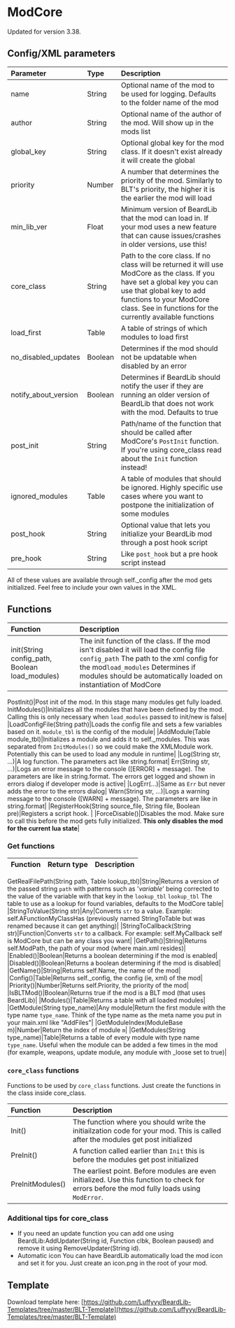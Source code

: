 # ModCore

Updated for version 3.38.

## Config/XML parameters

| Parameter | Type | Description |
| :--- | :--- | :--- |
| name | String | Optional name of the mod to be used for logging. Defaults to the folder name of the mod |
| author | String | Optional name of the author of the mod. Will show up in the mods list |
| global\_key | String | Optional global key for the mod class. If it doesn't exist already it will create the global |
| priority | Number | A number that determines the priority of the mod. Similarly to BLT's priority, the higher it is the earlier the mod will load |
| min\_lib\_ver | Float | Minimum version of BeardLib that the mod can load in. If your mod uses a new feature that can cause issues/crashes in older versions, use this! |
| core\_class | String | Path to the core class. If no class will be returned it will use ModCore as the class. If you have set a global key you can use that global key to add functions to your ModCore class. See in functions for the currently available functions |
| load\_first | Table | A table of strings of which modules to load first |
| no\_disabled\_updates | Boolean | Determines if the mod should not be updatable when disabled by an error |
| notify\_about\_version | Boolean | Determines if BeardLib should notify the user if they are running an older version of BeardLib that does not work with the mod. Defaults to true |
| post\_init | String | Path/name of the function that should be called after ModCore's `PostInit` function. If you're using core\_class read about the `Init` function instead! |
| ignored\_modules | Table | A table of modules that should be ignored. Highly specific use cases where you want to postpone the initialization of some modules |
| post\_hook | String | Optional value that lets you initialize your BeardLib mod through a post hook script |
| pre\_hook | String | Like `post_hook` but a pre hook script instead |

All of these values are available through self.\_config after the mod gets initialized. Feel free to include your own values in the XML.

## Functions

| Function | Description |
| :--- | :--- |
| init\(String config\_path, Boolean load\_modules\) | The init function of the class. If the mod isn't disabled it will load the config file `config_path` The path to the xml config for the mod`load_modules` Determines if modules should be automatically loaded on instantiation of ModCore  |

PostInit\(\)\|Post init of the mod. In this stage many modules get fully loaded. InitModules\(\)\|Initializes all the modules that have been defined by the mod. Calling this is only necessary when `load_modules` passed to init/new is false\| \|LoadConfigFile\(String path\)\|Loads the config file and sets a few variables based on it. `module_tbl` is the config of the module\| \|AddModule\(Table module\_tbl\)\|Initializes a module and adds it to self.\_modules. This was separated from `InitModules()` so we could make the XMLModule work. Potentially this can be used to load any module in runtime\| \|Log\(String str, ...\)\|A log function. The parameters act like string.format\| Err\(String str, ...\)\|Logs an error message to the console \(\[ERROR\] + message\). The parameters are like in string.format. The errors get logged and shown in errors dialog if developer mode is active\| \|LogErr\(...\)\|Same as `Err` but never adds the error to the errors dialog\| Warn\(String str, ...\)\|Logs a warning message to the console \(\[WARN\] + message\). The parameters are like in string.format\| \|RegisterHook\(String source\_file, String file, Boolean pre\)\|Registers a script hook. \| \|ForceDisable\(\)\|Disables the mod. Make sure to call this before the mod gets fully initialized. **This only disables the mod for the current lua state**\|

### Get functions

| Function | Return type | Description |
| :--- | :--- | :--- |


GetRealFilePath\(String path, Table lookup\_tbl\)\|String\|Returns a version of the passed string `path` with patterns such as '$variable$' being corrected to the value of the variable with that key in the `lookup_tbl` `lookup_tbl` The table to use as a lookup for found variables, defaults to the ModCore table\| \|StringToValue\(String str\)\|Any\|Converts `str` to a value. Example: self.AFunctionMyClassHas \(previously named StringToTable but was renamed because it can get anything\)\| \|StringToCallback\(String str\)\|Function\|Converts `str` to a callback. For example: self.MyCallback self is ModCore but can be any class you want\| \|GetPath\(\)\|String\|Returns self.ModPath, the path of your mod \(where main.xml resides\)\| \|Enabled\(\)\|Boolean\|Returns a boolean determining if the mod is enabled\| \|Disabled\(\)\|Boolean\|Returns a boolean determining if the mod is disabled\| \|GetName\(\)\|String\|Returns self.Name, the name of the mod\| \|Config\(\)\|Table\|Returns self.\_config, the config \(ie, xml\) of the mod\| \|Priority\(\)\|Number\|Returns self.Priority, the priority of the mod\| \|IsBLTMod\(\)\|Boolean\|Returns true if the mod is a BLT mod \(that uses BeardLib\)\| \|Modules\(\)\|Table\|Returns a table with all loaded modules\| \|GetModule\(String type\_name\)\|Any module\|Return the first module with the type name `type_name`. Think of the type name as the meta name you put in your main.xml like "AddFiles"\| \|GetModuleIndex\(ModuleBase m\)\|Number\|Return the index of module `m`\| \|GetModules\(String type\_name\)\|Table\|Returns a table of every module with type name `type_name`. Useful when the module can be added a few times in the mod \(for example, weapons, update module, any module with \_loose set to true\)\|

### `core_class` functions

Functions to be used by `core_class` functions. Just create the functions in the class inside core\_class.

| Function | Description |
| :--- | :--- |
| Init\(\) | The function where you should write the initiailzation code for your mod. This is called after the modules get post initialized |
| PreInit\(\) | A function called earlier than `Init` this is before the modules get post initialized |
| PreInitModules\(\) | The earliest point. Before modules are even initialized. Use this function to check for errors before the mod fully loads using `ModError`. |

### Additional tips for core\_class

* If you need an update function you can add one using BeardLib:AddUpdater\(String id, Function clbk, Boolean paused\) and remove it using RemoveUpdater\(String id\).
* Automatic icon You can have BeardLib automatically load the mod icon and set it for you. Just create an icon.png in the root of your mod.

## Template

Download template here: [https://github.com/Luffyyy/BeardLib-Templates/tree/master/BLT-Template](https://github.com/Luffyyy/BeardLib-Templates/tree/master/BLT-Template)

